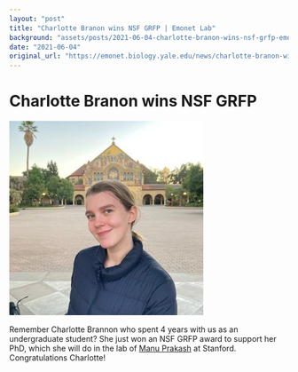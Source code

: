 ```yaml
---
layout: "post"
title: "Charlotte Branon wins NSF GRFP | Emonet Lab"
background: "assets/posts/2021-06-04-charlotte-branon-wins-nsf-grfp-emonet-lab/charlotte-brannon_profilephoto.jpg"
date: "2021-06-04"
original_url: "https://emonet.biology.yale.edu/news/charlotte-branon-wins-nsf-grfp"
---
```

# Charlotte Branon wins NSF GRFP

![](assets/posts/2021-06-04-charlotte-branon-wins-nsf-grfp-emonet-lab/charlotte-brannon_profilephoto.jpg)

Remember Charlotte Brannon who spent 4 years with us as an undergraduate student? She just won an NSF GRFP award to support her PhD, which she will do in the lab of [Manu Prakash](https://web.stanford.edu/group/prakash-lab/cgi-bin/labsite/) at Stanford. Congratulations Charlotte!